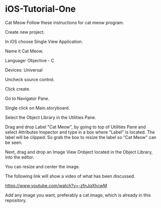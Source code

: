 # iOS-Tutorial-One
Cat Meow
Follow these instructions for cat meow program.

Create new  project.

In iOS choose Single View Application.

Name it Cat Meow.

Language: Objective - C

Devices: Universal

Uncheck source control.

Click create.

Go to Navigator Pane.

Single click on Main.storyboard.

Select the Object Library in the Utilities Pane.

Drag and drop Label "Cat Meow", by going to top of Utilities Pane and select Attributes Inspector and type in a box where "Label" is located.
The label will be clipped.  So grab the box to resize the label so "Cat Meow" can be seen.

Next, drag and drop an Image View Onbject located in the Object Library, into the editor.

You can resize and center the image.

The following link will show a video of what has been discussed.

https://www.youtube.com/watch?v=-zfnJqXhcwM

Add any image you want, preferably a cat image, which is already in this repository.
